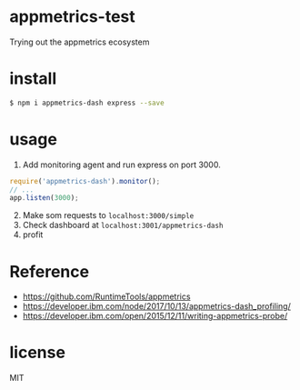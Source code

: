 # appmetrics-test
Trying out the appmetrics ecosystem

# install

```bash
$ npm i appmetrics-dash express --save
```

# usage

1. Add monitoring agent and run express on port 3000.
```js
require('appmetrics-dash').monitor();
// ...
app.listen(3000);
```

2. Make som requests to `localhost:3000/simple`
3. Check dashboard at `localhost:3001/appmetrics-dash`
4. profit

# Reference
- https://github.com/RuntimeTools/appmetrics
- https://developer.ibm.com/node/2017/10/13/appmetrics-dash_profiling/
- https://developer.ibm.com/open/2015/12/11/writing-appmetrics-probe/

# license
MIT
